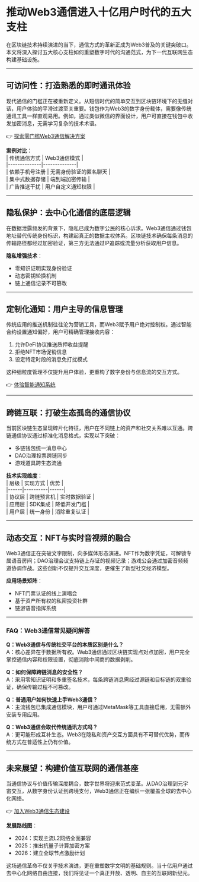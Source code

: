 # 推动Web3通信进入十亿用户时代的五大支柱  

在区块链技术持续演进的当下，通信方式的革新正成为Web3普及的关键突破口。本文将深入探讨五大核心支柱如何重塑数字时代的沟通范式，为下一代互联网生态构建基础设施。  

---

## 可访问性：打造熟悉的即时通讯体验  

现代通信的门槛正在被重新定义。从短信时代的简单交互到区块链环境下的无缝对话，用户体验的平滑过渡至关重要。钱包作为Web3的数字身份载体，需要像传统通讯工具一样直观易用。例如，通过类似微信的界面设计，用户可直接在钱包中收发加密消息，无需学习复杂的技术术语。  

👉 [探索零门槛Web3通信解决方案](https://bit.ly/okx_welcome)  

**案例对比**：  
| 传统通信方式 | Web3通信模式 |  
|--------------|--------------|  
| 依赖手机号注册 | 无需身份验证的匿名聊天 |  
| 集中式数据存储 | 端到端加密传输 |  
| 广告推送干扰 | 用户自定义通知权限 |  

---

## 隐私保护：去中心化通信的底层逻辑  

在数据泄露频发的背景下，隐私已成为数字公民的核心诉求。Web3通信通过钱包地址替代传统身份标识，构建起真正的数据主权体系。区块链技术确保每条消息的传输路径都经过加密验证，第三方无法通过IP追踪或流量分析获取用户信息。  

**隐私增强技术**：  
- 零知识证明实现身份验证  
- 动态密钥轮换机制  
- 链上通信记录不可篡改  

---

## 定制化通知：用户主导的信息管理  

传统应用的推送机制往往沦为营销工具，而Web3赋予用户绝对控制权。通过智能合约设置通知偏好，用户可精确管理接收内容：  
1. 允许DeFi协议推送质押收益提醒  
2. 拒绝NFT市场促销信息  
3. 设定特定时段的消息免打扰模式  

这种细粒度管理不仅提升用户体验，更重构了数字身份与信息流的交互方式。  

👉 [体验智能通知系统](https://bit.ly/okx_welcome)  

---

## 跨链互联：打破生态孤岛的通信协议  

当前区块链生态呈现碎片化特征，用户在不同链上的资产和社交关系难以互通。跨链通信协议通过标准化消息格式，实现以下突破：  
- 多链钱包统一消息中心  
- DAO治理投票跨链同步  
- 游戏道具跨生态流通  

**技术实现维度**：  
| 层级 | 实现方式 | 优势 |  
|------|----------|------|  
| 协议层 | 跨链预言机 | 实时数据验证 |  
| 应用层 | SDK集成 | 降低开发门槛 |  
| 用户层 | 统一身份 | 消除重复认证 |  

---

## 动态交互：NFT与实时音视频的融合  

Web3通信正在突破文字限制，向多媒体形态演进。NFT作为数字凭证，可解锁专属语音房间；DAO治理会议支持链上存证的视频记录；游戏公会通过加密音频频道协调作战。这些创新不仅提升交互深度，更催生了新型社交经济模型。  

**应用场景矩阵**：  
- NFT门票认证的线上演唱会  
- 基于资产所有权的私密投资社群  
- 链游语音指挥系统  

---

### FAQ：Web3通信常见疑问解答  

**Q：Web3通信与传统社交平台的本质区别是什么？**  
A：核心差异在于数据所有权。Web3通信通过区块链实现点对点加密，用户完全掌控通信内容和权限设置，彻底消除中间商的数据剥削。  

**Q：如何保障跨链消息的安全性？**  
A：采用零知识证明和多重签名技术，每条跨链消息需经过源链和目标链的双重验证，确保传输过程不可篡改。  

**Q：普通用户如何快速上手Web3通信？**  
A：主流钱包已集成通信模块，用户可通过MetaMask等工具直接启用，无需额外安装专用应用。  

**Q：Web3通信会取代传统通讯方式吗？**  
A：更可能形成互补生态。Web3在隐私和资产交互方面具有不可替代优势，而传统方式在普适性上仍有价值。  

---

## 未来展望：构建价值互联网的通信基座  

当通信协议与价值传输深度耦合，数字世界将迎来范式变革。从DAO治理到元宇宙交互，从数字身份认证到跨境支付，Web3通信正在编织一张覆盖全球的去中心化网络。  

👉 [加入Web3通信生态建设](https://bit.ly/okx_welcome)  

**发展路线图**：  
- 2024：实现主流L2网络全面兼容  
- 2025：推出抗量子计算加密方案  
- 2026：建立全球节点激励计划  

这场通信革命不仅关乎技术演进，更在重塑数字文明的基础规则。当十亿用户通过去中心化网络自由连接，我们将见证一个真正开放、透明、自主的互联网新纪元。